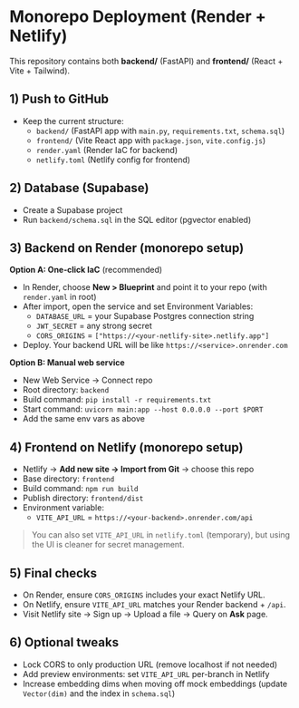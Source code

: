 # Monorepo Deployment (Render + Netlify)

This repository contains both **backend/** (FastAPI) and **frontend/** (React + Vite + Tailwind).

## 1) Push to GitHub
- Keep the current structure:
  - `backend/` (FastAPI app with `main.py`, `requirements.txt`, `schema.sql`)
  - `frontend/` (Vite React app with `package.json`, `vite.config.js`)
  - `render.yaml` (Render IaC for backend)
  - `netlify.toml` (Netlify config for frontend)

## 2) Database (Supabase)
- Create a Supabase project
- Run `backend/schema.sql` in the SQL editor (pgvector enabled)

## 3) Backend on Render (monorepo setup)
**Option A: One‑click IaC** (recommended)
- In Render, choose **New > Blueprint** and point it to your repo (with `render.yaml` in root)
- After import, open the service and set Environment Variables:
  - `DATABASE_URL` = your Supabase Postgres connection string
  - `JWT_SECRET` = any strong secret
  - `CORS_ORIGINS` = `["https://<your-netlify-site>.netlify.app"]`
- Deploy. Your backend URL will be like `https://<service>.onrender.com`

**Option B: Manual web service**
- New Web Service → Connect repo
- Root directory: `backend`
- Build command: `pip install -r requirements.txt`
- Start command: `uvicorn main:app --host 0.0.0.0 --port $PORT`
- Add the same env vars as above

## 4) Frontend on Netlify (monorepo setup)
- Netlify → **Add new site → Import from Git** → choose this repo
- Base directory: `frontend`
- Build command: `npm run build`
- Publish directory: `frontend/dist`
- Environment variable:
  - `VITE_API_URL` = `https://<your-backend>.onrender.com/api`

> You can also set `VITE_API_URL` in `netlify.toml` (temporary), but using the UI is cleaner for secret management.

## 5) Final checks
- On Render, ensure `CORS_ORIGINS` includes your exact Netlify URL.
- On Netlify, ensure `VITE_API_URL` matches your Render backend + `/api`.
- Visit Netlify site → Sign up → Upload a file → Query on **Ask** page.

## 6) Optional tweaks
- Lock CORS to only production URL (remove localhost if not needed)
- Add preview environments: set `VITE_API_URL` per-branch in Netlify
- Increase embedding dims when moving off mock embeddings (update `Vector(dim)` and the index in `schema.sql`)
